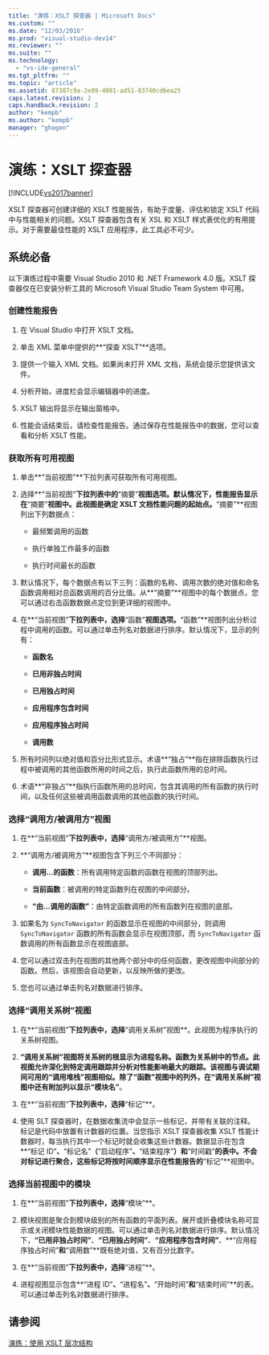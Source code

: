 ```yaml
---
title: "演练：XSLT 探查器 | Microsoft Docs"
ms.custom: ""
ms.date: "12/03/2016"
ms.prod: "visual-studio-dev14"
ms.reviewer: ""
ms.suite: ""
ms.technology: 
  - "vs-ide-general"
ms.tgt_pltfrm: ""
ms.topic: "article"
ms.assetid: 87387c9a-2e89-4801-ad51-83740cd6ea25
caps.latest.revision: 2
caps.handback.revision: 2
author: "kempb"
ms.author: "kempb"
manager: "ghogen"
---
```

# 演练：XSLT 探查器
[!INCLUDE[vs2017banner](../code-quality/includes/vs2017banner.md)]

XSLT 探查器可创建详细的 XSLT 性能报告，有助于度量、评估和锁定 XSLT 代码中与性能相关的问题。XSLT 探查器包含有关 XSL 和 XSLT 样式表优化的有用提示。对于需要最佳性能的 XSLT 应用程序，此工具必不可少。  
  
## 系统必备  
 以下演练过程中需要 Visual Studio 2010 和 .NET Framework 4.0 版。XSLT 探查器仅在已安装分析工具的 Microsoft Visual Studio Team System 中可用。  
  
### 创建性能报告  
  
1.  在 Visual Studio 中打开 XSLT 文档。  
  
2.  单击 XML 菜单中提供的**“探查 XSLT”**选项。  
  
3.  提供一个输入 XML 文档。如果尚未打开 XML 文档，系统会提示您提供该文件。  
  
4.  分析开始，进度栏会显示编辑器中的进度。  
  
5.  XSLT 输出将显示在输出窗格中。  
  
6.  性能会话结束后，请检查性能报告。通过保存在性能报告中的数据，您可以查看和分析 XSLT 性能。  
  
### 获取所有可用视图  
  
1.  单击**“当前视图”**下拉列表可获取所有可用视图。  
  
2.  选择**“当前视图”**下拉列表中的**“摘要”**视图选项。默认情况下，性能报告显示在**“摘要”**视图中。此视图是确定 XSLT 文档性能问题的起始点。**“摘要”**视图列出下列数据点：  
  
    -   最频繁调用的函数  
  
    -   执行单独工作最多的函数  
  
    -   执行时间最长的函数  
  
3.  默认情况下，每个数据点有以下三列：函数的名称、调用次数的绝对值和命名函数调用相对总函数调用的百分比值。从**“摘要”**视图中的每个数据点，您可以通过右击函数数据点定位到更详细的视图中。  
  
4.  在**“当前视图”**下拉列表中，选择**“函数”**视图选项。**“函数”**视图列出分析过程中调用的函数。可以通过单击列名对数据进行排序。默认情况下，显示的列有：  
  
    -   **函数名**  
  
    -   **已用非独占时间**  
  
    -   **已用独占时间**  
  
    -   **应用程序包含时间**  
  
    -   **应用程序独占时间**  
  
    -   **调用数**  
  
5.  所有时间列以绝对值和百分比形式显示。术语**“独占”**指在排除函数执行过程中被调用的其他函数所用的时间之后，执行此函数所用的总时间。  
  
6.  术语**“非独占”**指执行函数所用的总时间，包含其调用的所有函数的执行时间，以及任何这些被调用函数调用的其他函数的执行时间。  
  
### 选择“调用方\/被调用方”视图  
  
1.  在**“当前视图”**下拉列表中，选择**“调用方\/被调用方”**视图。  
  
2.  **“调用方\/被调用方”**视图包含下列三个不同部分：  
  
    -   **调用...的函数**：所有调用特定函数的函数在视图的顶部列出。  
  
    -   **当前函数**：被调用的特定函数列在视图的中间部分。  
  
    -   **“由...调用的函数”**：由特定函数调用的所有函数列在视图的底部。  
  
3.  如果名为 `SyncToNavigator` 的函数显示在视图的中间部分，则调用 `SyncToNavigator` 函数的所有函数会显示在视图顶部，而 `SyncToNavigator` 函数调用的所有函数显示在视图底部。  
  
4.  您可以通过双击列在视图的其他两个部分中的任何函数，更改视图中间部分的函数。然后，该视图会自动更新，以反映所做的更改。  
  
5.  您也可以通过单击列名对数据进行排序。  
  
### 选择“调用关系树”视图  
  
1.  在**“当前视图”**下拉列表中，选择**“调用关系树”视图**。此视图为程序执行的关系树视图。  
  
2.  **“调用关系树”**视图将关系树的根显示为进程名称。函数为关系树中的节点。此视图允许深化到特定调用跟踪并分析对性能影响最大的跟踪。该视图与调试期间可用的**“调用堆栈”**视图相似。除了**“函数”**视图中的列外，在**“调用关系树”**视图中还有附加列以显示**“模块名”**。  
  
3.  在**“当前视图”**下拉列表中，选择**“标记”**。  
  
4.  使用 SLT 探查器时，在数据收集流中会显示一些标记，并带有关联的注释。标记是代码中放置有计数器的位置。当您指示 XSLT 探查器收集 XSLT 性能计数器时，每当执行其中一个标记时就会收集这些计数器。数据显示在包含**“标记 ID”**、**“标记名”**（**“启动程序”**、**“结束程序”**）和**“时间戳”**的表中。不会对标记进行聚合，这些标记将按时间顺序显示在性能报告的**“标记”**视图中。  
  
### 选择当前视图中的模块  
  
1.  在**“当前视图”**下拉列表中，选择**“模块”**。  
  
2.  模块视图是聚合到模块级别的所有函数的平面列表。展开或折叠模块名称可显示或关闭模块性能数据的视图。可以通过单击列名对数据进行排序。默认情况下，**“已用非独占时间”**、**“已用独占时间”**、**“应用程序包含时间”**、**“应用程序独占时间”**和**“调用数”**既有绝对值，又有百分比数字。  
  
3.  在**“当前视图”**下拉列表中，选择**“进程”**。  
  
4.  进程视图显示包含**“进程 ID”**、**“进程名”**、**“开始时间”**和**“结束时间”**的表。可以通过单击列名对数据进行排序。  
  
## 请参阅  
 [演练：使用 XSLT 层次结构](../xml-tools/walkthrough-using-xslt-hierarchy.md)